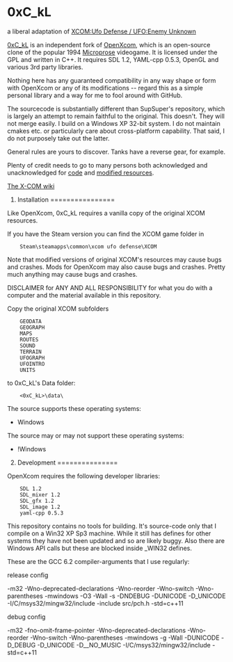 # 0xC_kL

a liberal adaptation of [XCOM:Ufo Defense / UFO:Enemy Unknown][1]

[1]: https://en.wikipedia.org/wiki/UFO:_Enemy_Unknown

[0xC_kL][1] is an independent fork of [OpenXcom][2], which is an open-source clone of the popular 1994 [Microprose][3] videogame. It is licensed under the GPL and written in C++. It requires SDL 1.2, YAML-cpp 0.5.3, OpenGL and various 3rd party libraries.

[1]: https://github.com/kevL/0xC_kL
[2]: https://github.com/SupSuper/OpenXcom
[3]: https://en.wikipedia.org/wiki/MicroProse

Nothing here has any guaranteed compatibility in any way shape or form with OpenXcom or any of its modifications -- regard this as a simple personal library and a way for me to fool around with GitHub.

The sourcecode is substantially different than SupSuper's repository, which is largely an attempt to remain faithful to the original. This doesn't. They will not merge easily. I build on a Windows XP 32-bit system. I do not maintain cmakes etc. or particularly care about cross-platform capability. That said, I do not purposely take out the latter.

General rules are yours to discover. Tanks have a reverse gear, for example.

Plenty of credit needs to go to many persons both acknowledged and unacknowledged for [code][1] and [modified resources][2].

[1]: http://openxcom.org/
[2]: http://openxcom.org/forum/

[The X-COM wiki][1]

[1]: http://www.ufopaedia.org/index.php/Main_Page


1. Installation
================

Like OpenXcom, 0xC_kL requires a vanilla copy of the original XCOM resources.

If you have the Steam version you can find the XCOM game folder in

		Steam\steamapps\common\xcom ufo defense\XCOM

Note that modified versions of original XCOM's resources may cause bugs and crashes. Mods for OpenXcom may also cause bugs and crashes. Pretty much anything may cause bugs and crashes.

DISCLAIMER for ANY AND ALL RESPONSIBILITY for what you do with a computer and the material available in this repository.

Copy the original XCOM subfolders

		GEODATA
		GEOGRAPH
		MAPS
		ROUTES
		SOUND
		TERRAIN
		UFOGRAPH
		UFOINTRO
		UNITS

to 0xC_kL's Data folder:

		<0xC_kL>\data\


The source supports these operating systems:
- Windows

The source may or may not support these operating systems:
- !Windows


2. Development
===============

OpenXcom requires the following developer libraries:

		SDL 1.2
		SDL_mixer 1.2
		SDL_gfx 1.2
		SDL_image 1.2
		yaml-cpp 0.5.3

This repository contains no tools for building. It's source-code only that I compile on a Win32 XP Sp3 machine. While it still has defines for other systems they have not been updated and so are likely buggy. Also there are Windows API calls but these are blocked inside _WIN32 defines.

These are the GCC 6.2 compiler-arguments that I use regularly:

release config

-m32 -Wno-deprecated-declarations -Wno-reorder -Wno-switch -Wno-parentheses -mwindows -O3 -Wall -s -DNDEBUG -DUNICODE -D_UNICODE -I/C/msys32/mingw32/include -include src/pch.h -std=c++11

debug config

-m32 -fno-omit-frame-pointer -Wno-deprecated-declarations -Wno-reorder -Wno-switch -Wno-parentheses -mwindows -g -Wall -DUNICODE -D_DEBUG -D_UNICODE -D__NO_MUSIC -I/C/msys32/mingw32/include -std=c++11